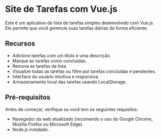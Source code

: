 <h1>Site de Tarefas com Vue.js</h1>
Este é um aplicativo de lista de tarefas simples desenvolvido com Vue.js. Ele permite que você gerencie suas tarefas diárias de forma eficiente.

<h2>Recursos</h2>

- Adicione tarefas com um título e uma descrição.
- Marque as tarefas como concluídas.
- Remova as tarefas da lista.
- Visualize todas as tarefas ou filtre por tarefas concluídas e pendentes.
- Interface do usuário intuitiva e responsiva.
- Armazenamento local das tarefas usando LocalStorage.

<h2>Pré-requisitos</h2>
Antes de começar, verifique se você tem os seguintes requisitos:

- Navegador da web atualizado (recomendo o uso do Google Chrome, Mozilla Firefox ou Microsoft Edge).
- Node.js instalado.

  

